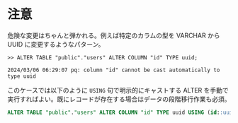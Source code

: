 # 注意
危険な変更はちゃんと弾かれる。例えば特定のカラムの型を VARCHAR から UUID に変更するようなパターン。
```
>> ALTER TABLE "public"."users" ALTER COLUMN "id" TYPE uuid;

2024/03/06 06:29:07 pq: column "id" cannot be cast automatically to type uuid
```

このケースでは以下のように `USING` 句で明示的にキャストする ALTER を手動で実行すればよい。既にレコードが存在する場合はデータの段階移行作業も必須。

```SQL
ALTER TABLE "public"."users" ALTER COLUMN "id" TYPE uuid USING (id::uuid);
```
